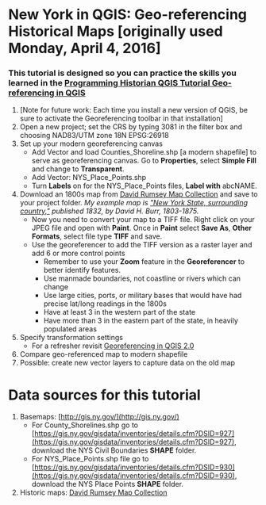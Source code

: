 # New York in QGIS: Geo-referencing Historical Maps [originally used Monday, April 4, 2016]

### This tutorial is designed so you can practice the skills you learned in the [Programming Historian QGIS Tutorial Geo-referencing in QGIS](http://programminghistorian.org/lessons/georeferencing-qgis "Links to Programming Historian")

1.  [Note for future work: Each time you install a new version of QGIS, be sure to activate the Georeferencing toolbar in that installation]
2.  Open a new project; set the CRS by typing 3081 in the filter box and choosing NAD83/UTM zone 18N EPSG:26918
3.  Set up your modern georeferencing canvas
    *   Add Vector and load Counties_Shoreline.shp [a modern shapefile] to serve as georeferencing canvas. Go to **Properties**, select **Simple Fill** and change to **Transparent**.
    *   Add Vector: NYS_Place_Points.shp
    *   Turn **Labels** on for the NYS_Place_Points files, **Label with** abcNAME.
4.  Download an 1800s map from [David Rumsey Map Collection](http://www.davidrumsey.com/) and save to your project folder. _My example map is ["New York State, surrounding country,"](http://www.davidrumsey.com/luna/servlet/detail/RUMSEY~8~1~20005~510001:New-York-State,-surrounding-country?sort=Pub_List_No_InitialSort%2CPub_Date%2CPub_List_No%2CSeries_No&qvq=w4s:/who%2FBurr%25252C%2BDavid%2BH.%25252C%2B1803-1875;q:New%2BYork;sort:Pub_List_No_InitialSort%2CPub_Date%2CPub_List_No%2CSeries_No;lc:RUMSEY~8~1&mi=6&trs=142) published 1832, by David H. Burr, 1803-1875._
    *   Now you need to convert your map to a TIFF file. Right click on your JPEG file and open with **Paint**. Once in **Paint** select **Save As**, **Other Formats**, select file type **TIFF** and save.
    *   Use the georeferencer to add the TIFF version as a raster layer and add 6 or more control points
        *   Remember to use your **Zoom** feature in the **Georeferencer** to better identify features.
        *   Use manmade boundaries, not coastline or rivers which can change
        *   Use large cities, ports, or military bases that would have had precise lat/long readings in the 1800s
        *   Have at least 3 in the western part of the state
        *   Have more than 3 in the eastern part of the state, in heavily populated areas
5.  Specify transformation settings
    *   For a refresher revisit [Georeferencing in QGIS 2.0](http://programminghistorian.org/lessons/georeferencing-qgis)
6.  Compare geo-referenced map to modern shapefile
7.  Possible: create new vector layers to capture data on the old map

# Data sources for this tutorial

1.  Basemaps: [http://gis.ny.gov/](http://gis.ny.gov/)
    *   For County_Shorelines.shp go to [https://gis.ny.gov/gisdata/inventories/details.cfm?DSID=927](https://gis.ny.gov/gisdata/inventories/details.cfm?DSID=927), download the NYS Civil Boundaries **SHAPE** folder.
    *   For NYS_Place_Points.shp file go to [https://gis.ny.gov/gisdata/inventories/details.cfm?DSID=930](https://gis.ny.gov/gisdata/inventories/details.cfm?DSID=930), download the NYS Place Points **SHAPE** folder.
2.  Historic maps: [David Rumsey Map Collection](http://www.davidrumsey.com/)
